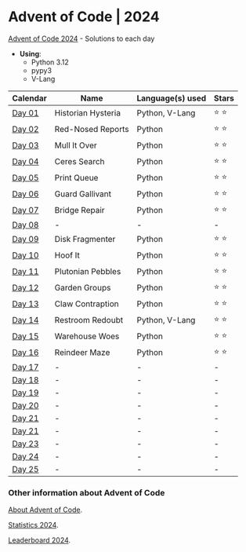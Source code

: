# Advent of Code | 2024

[Advent of Code 2024](https://adventofcode.com/2024) - Solutions to each day

- **Using**:
    - Python 3.12
    - pypy3
    - V-Lang

| Calendar                                       | Name               | Language(s) used | Stars         |
|------------------------------------------------|--------------------|------------------|---------------|
| [Day 01](https://adventofcode.com/2024/day/1)  | Historian Hysteria | Python, V-Lang   | :star: :star: |
| [Day 02](https://adventofcode.com/2024/day/2)  | Red-Nosed Reports  | Python           | :star: :star: |
| [Day 03](https://adventofcode.com/2024/day/3)  | Mull It Over       | Python           | :star: :star: |
| [Day 04](https://adventofcode.com/2024/day/4)  | Ceres Search       | Python           | :star: :star: |
| [Day 05](https://adventofcode.com/2024/day/5)  | Print Queue        | Python           | :star: :star: |
| [Day 06](https://adventofcode.com/2024/day/6)  | Guard Gallivant    | Python           | :star: :star: |
| [Day 07](https://adventofcode.com/2024/day/7)  | Bridge Repair      | Python           | :star: :star: |
| [Day 08](https://adventofcode.com/2024/day/8)  | -                  | -                | -             |
| [Day 09](https://adventofcode.com/2024/day/9)  | Disk Fragmenter    | Python           | :star: :star: |
| [Day 10](https://adventofcode.com/2024/day/10) | Hoof It            | Python           | :star: :star: |
| [Day 11](https://adventofcode.com/2024/day/11) | Plutonian Pebbles  | Python           | :star: :star: |
| [Day 12](https://adventofcode.com/2024/day/12) | Garden Groups      | Python           | :star: :star: |
| [Day 13](https://adventofcode.com/2024/day/13) | Claw Contraption   | Python           | :star: :star: |
| [Day 14](https://adventofcode.com/2024/day/14) | Restroom Redoubt   | Python, V-Lang   | :star: :star: |
| [Day 15](https://adventofcode.com/2024/day/15) | Warehouse Woes     | Python           | :star: :star: |
| [Day 16](https://adventofcode.com/2024/day/16) | Reindeer Maze      | Python           | :star: :star: |
| [Day 17](https://adventofcode.com/2024/day/17) | -                  | -                | -             |
| [Day 18](https://adventofcode.com/2024/day/18) | -                  | -                | -             |
| [Day 19](https://adventofcode.com/2024/day/19) | -                  | -                | -             |
| [Day 20](https://adventofcode.com/2024/day/20) | -                  | -                | -             |
| [Day 21](https://adventofcode.com/2024/day/21) | -                  | -                | -             |
| [Day 21](https://adventofcode.com/2024/day/22) | -                  | -                | -             |
| [Day 23](https://adventofcode.com/2024/day/23) | -                  | -                | -             |
| [Day 24](https://adventofcode.com/2024/day/24) | -                  | -                | -             |
| [Day 25](https://adventofcode.com/2024/day/25) | -                  | -                | -             |

### Other information about **Advent of Code**

[About Advent of Code](https://adventofcode.com/2024/about).

[Statistics 2024](https://adventofcode.com/2024/stats).

[Leaderboard 2024](https://adventofcode.com/2024/leaderboard).
